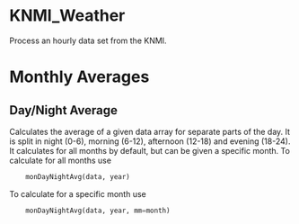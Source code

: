 # KNMI_Weather
Process an hourly data set from the KNMI.

Monthly Averages
================
Day/Night Average
-----------------
Calculates the average of a given data array for separate parts of the day. It is split in night (0-6), morning (6-12), afternoon (12-18) and evening (18-24). It calculates for all months by default, but can be given a specific month. To calculate for all months use
```python
    monDayNightAvg(data, year)
```
To calculate for a specific month use
```python
    monDayNightAvg(data, year, mm=month)
```
